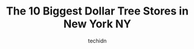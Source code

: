 ---
layout: ampstory
image: https://i0.wp.com/www.depkes.org/wp-content/uploads/2023/06/dollar-tree-0-in-new-york-ny-1685964939.jpeg?resize=640,853
author: techidn
featured: false
description: Discover the impressive array of Dollar Tree options in New York NY, where you can find 10 of the largest Dollar Tree establishments in the area. From renowned classics to hidden gems, New Y
title: The 10 Biggest Dollar Tree Stores in New York NY
cover:
   title: The 10 Biggest Dollar Tree Stores in New York NY
   subtitle: Rickpate
   background: https://www.depkes.org/wp-content/uploads/2023/06/dollar-tree-0-in-new-york-ny-1685964939.jpeg

pages: 
 - layout: thirds
   top: <h1>#1 Dollar Tree</h1>
   bottom: "<p>This is a Dollar Tree Store on Jerome and E149 Street, Bronx, NY.All the Dollar Trees that I know of,  are well stocked, but this one is not well stocked at all, they are</p>"
   background: https://www.depkes.org/wp-content/uploads/2023/06/dollar-tree-1-in-new-york-ny-1685964939.jpeg
   backgroundblur: true
 - layout: thirds
   top: <h1>#2 Dollar Tree</h1>
   bottom: "<p>2182 3rd Ave, New York, NY 10035, United States</p>"
   background: https://www.depkes.org/wp-content/uploads/2023/06/dollar-tree-2-in-new-york-ny-1685964940.jpeg
   cta:
      link: https://www.depkes.org/blog/the-10-biggest-dollar-tree-stores-in-new-york-ny/
      text: The 10 Biggest Dollar Tree Stores in New York NY
 - layout: thirds
   top: <h1>#3 Dollar Tree</h1>
   bottom: "<p>590 Hamilton Ave, Brooklyn, NY 11232, United States</p>"
   background: https://www.depkes.org/wp-content/uploads/2023/06/dollar-tree-3-in-new-york-ny-1685964940.jpeg
   cta:
      link: https://www.depkes.org/blog/the-10-biggest-dollar-tree-stores-in-new-york-ny/
      text: The 10 Biggest Dollar Tree Stores in New York NY
 - layout: thirds
   top: <h1>#4 Dollar Tree</h1>
   bottom: "<p>4469 Broadway, New York, NY 10040, United States</p>"
   background: https://images.unsplash.com/photo-1608411404720-c8f0417bcdba?ixlib=rb-4.0.3&ixid=MnwxMjA3fDB8MHxwaG90by1wYWdlfHx8fGVufDB8fHx8&auto=format&fit=crop&w=640&h=853&q=80
   cta:
      link: https://www.depkes.org/blog/the-10-biggest-dollar-tree-stores-in-new-york-ny/
      text: The 10 Biggest Dollar Tree Stores in New York NY
 - layout: thirds
   top: <h1>#5 Dollar Tree</h1>
   bottom: "<p>2847 W 8th St, Brooklyn, NY 11224, United States</p>"
   background: https://plus.unsplash.com/premium_photo-1664640458616-3c74f8cb4589?ixlib=rb-4.0.3&ixid=MnwxMjA3fDB8MHxwaG90by1wYWdlfHx8fGVufDB8fHx8&auto=format&fit=crop&w=640&h=853&q=80
   cta:
      link: https://www.depkes.org/blog/the-10-biggest-dollar-tree-stores-in-new-york-ny/
      text: The 10 Biggest Dollar Tree Stores in New York NY
 - layout: thirds
   top: <h1>#6 Dollar Tree</h1>
   bottom: "<p>31-72 31st St, Queens, NY 11106, United States</p>"
   background: https://images.unsplash.com/photo-1604871000636-074fa5117945?ixlib=rb-4.0.3&ixid=MnwxMjA3fDB8MHxwaG90by1wYWdlfHx8fGVufDB8fHx8&auto=format&fit=crop&w=640&h=853&q=80
   cta:
      link: https://www.depkes.org/blog/the-10-biggest-dollar-tree-stores-in-new-york-ny/
      text: The 10 Biggest Dollar Tree Stores in New York NY
 - layout: thirds
   top: <h1>#7 Dollar Tree</h1>
   bottom: "<p>2596 Linden Blvd, Brooklyn, NY 11208, United States</p>"
   background: https://images.unsplash.com/photo-1462556791646-c201b8241a94?ixlib=rb-4.0.3&ixid=MnwxMjA3fDB8MHxwaG90by1wYWdlfHx8fGVufDB8fHx8&auto=format&fit=crop&w=640&h=853&q=80
   cta:
      link: https://www.depkes.org/blog/the-10-biggest-dollar-tree-stores-in-new-york-ny/
      text: The 10 Biggest Dollar Tree Stores in New York NY
 - layout: thirds
   middle: Continue reading...
   background: https://images.unsplash.com/photo-1534312527009-56c7016453e6?ixlib=rb-4.0.3&ixid=MnwxMjA3fDB8MHxwaG90by1wYWdlfHx8fGVufDB8fHx8&auto=format&fit=crop&w=640&h=853&q=80
   cta:
      link: https://www.depkes.org/blog/the-10-biggest-dollar-tree-stores-in-new-york-ny/
      text: The 10 Biggest Dollar Tree Stores in New York NY
      
---
